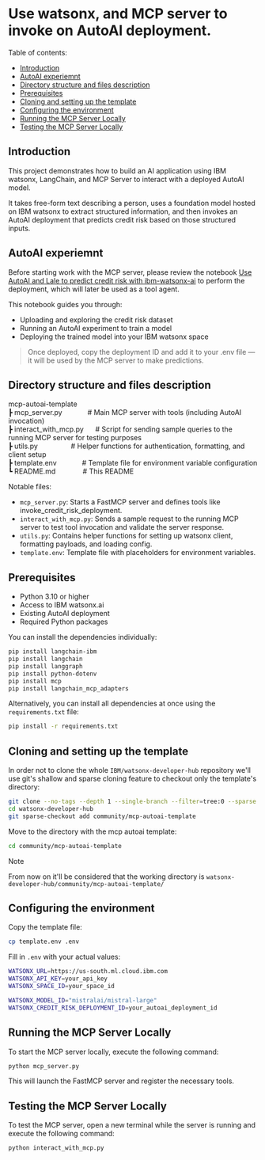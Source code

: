# Use watsonx, and MCP server to invoke on AutoAI deployment.

Table of contents:  
* [Introduction](#introduction)  
* [AutoAI experiemnt](#autoai_experiemnt)  
* [Directory structure and files description](#directory-structure-and-files-description)  
* [Prerequisites](#prerequisites)  
* [Cloning and setting up the template](#cloning-and-setting-up-the-template)  
* [Configuring the environment](#configuring-the-environment)  
* [Running the MCP Server Locally](#running-the-mcp-server-locally)  
* [Testing the MCP Server Locally](#testing-the-mcp-server-locally)  


## Introduction  

This project demonstrates how to build an AI application using IBM watsonx, LangChain, and MCP Server to interact with a deployed AutoAI model.

It takes free-form text describing a person, uses a foundation model hosted on IBM watsonx to extract structured information, and then invokes an AutoAI deployment that predicts credit risk based on those structured inputs.

## AutoAI experiemnt

Before starting work with the MCP server, please review the notebook [Use AutoAI and Lale to predict credit risk with ibm-watsonx-ai](https://github.com/IBM/watsonx-ai-samples/blob/master/cloud/notebooks/python_sdk/experiments/autoai/Use%20AutoAI%20and%20Lale%20to%20predict%20credit%20risk.ipynb) to perform the deployment, which will later be used as a tool agent.

This notebook guides you through:

- Uploading and exploring the credit risk dataset
- Running an AutoAI experiment to train a model
- Deploying the trained model into your IBM watsonx space

> Once deployed, copy the deployment ID and add it to your .env file — it will be used by the MCP server to make predictions.

## Directory structure and files description

mcp-autoai-template  
 ┣ mcp_server.py&nbsp;&nbsp;&nbsp;&nbsp;&nbsp;&nbsp;&nbsp;&nbsp;&nbsp;&nbsp;&nbsp;&nbsp;&nbsp;# Main MCP server with tools (including AutoAI invocation)  
 ┣ interact_with_mcp.py&nbsp;&nbsp;&nbsp;&nbsp;&nbsp;&nbsp;# Script for sending sample queries to the running MCP server for testing purposes  
 ┣ utils.py&nbsp;&nbsp;&nbsp;&nbsp;&nbsp;&nbsp;&nbsp;&nbsp;&nbsp;&nbsp;&nbsp;&nbsp;&nbsp;&nbsp;&nbsp;&nbsp;&nbsp;# Helper functions for authentication, formatting, and client setup  
 ┣ template.env&nbsp;&nbsp;&nbsp;&nbsp;&nbsp;&nbsp;&nbsp;&nbsp;&nbsp;&nbsp;&nbsp;&nbsp;&nbsp;# Template file for environment variable configuration  
 ┗ README.md&nbsp;&nbsp;&nbsp;&nbsp;&nbsp;&nbsp;&nbsp;&nbsp;&nbsp;&nbsp;&nbsp;&nbsp;&nbsp;&nbsp;# This README

Notable files:
- `mcp_server.py`: Starts a FastMCP server and defines tools like invoke_credit_risk_deployment.
- `interact_with_mcp.py`: Sends a sample request to the running MCP server to test tool invocation and validate the server response.
- `utils.py`: Contains helper functions for setting up watsonx client, formatting payloads, and loading config.
- `template.env`: Template file with placeholders for environment variables.

## Prerequisites

- Python 3.10 or higher
- Access to IBM watsonx.ai
- Existing AutoAI deployment
- Required Python packages

You can install the dependencies individually:
```sh
pip install langchain-ibm
pip install langchain
pip install langgraph
pip install python-dotenv
pip install mcp
pip install langchain_mcp_adapters
```
Alternatively, you can install all dependencies at once using the `requirements.txt` file:
```sh
pip install -r requirements.txt
```

## Cloning and setting up the template

In order not to clone the whole `IBM/watsonx-developer-hub` repository we'll use git's shallow and sparse cloning feature to checkout only the template's directory:  

```sh
git clone --no-tags --depth 1 --single-branch --filter=tree:0 --sparse https://github.com/IBM/watsonx-developer-hub.git
cd watsonx-developer-hub
git sparse-checkout add community/mcp-autoai-template
```  

Move to the directory with the mcp autoai template:

```sh
cd community/mcp-autoai-template
```

> [!NOTE]
> From now on it'll be considered that the working directory is `watsonx-developer-hub/community/mcp-autoai-template/` 

## Configuring the environment

Copy the template file:

```sh
cp template.env .env
```

Fill in `.env` with your actual values:

```sh
WATSONX_URL=https://us-south.ml.cloud.ibm.com
WATSONX_API_KEY=your_api_key
WATSONX_SPACE_ID=your_space_id

WATSONX_MODEL_ID="mistralai/mistral-large"
WATSONX_CREDIT_RISK_DEPLOYMENT_ID=your_autoai_deployment_id
```

## Running the MCP Server Locally

To start the MCP server locally, execute the following command:

```sh
python mcp_server.py
```

This will launch the FastMCP server and register the necessary tools.

## Testing the MCP Server Locally

To test the MCP server, open a new terminal while the server is running and execute the following command:

```sh
python interact_with_mcp.py  
```
